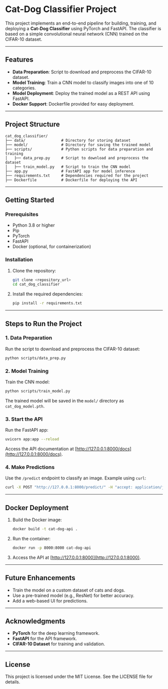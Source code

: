 # Cat-Dog Classifier Project

This project implements an end-to-end pipeline for building, training, and deploying a **Cat-Dog Classifier** using PyTorch and FastAPI. The classifier is based on a simple convolutional neural network (CNN) trained on the CIFAR-10 dataset.

---

## Features
- **Data Preparation**: Script to download and preprocess the CIFAR-10 dataset.
- **Model Training**: Train a CNN model to classify images into one of 10 categories.
- **Model Deployment**: Deploy the trained model as a REST API using FastAPI.
- **Docker Support**: Dockerfile provided for easy deployment.

---

## Project Structure
```
cat_dog_classifier/
├── data/                # Directory for storing dataset
├── model/               # Directory for saving the trained model
├── scripts/             # Python scripts for data preparation and training
│   ├── data_prep.py     # Script to download and preprocess the dataset
│   ├── train_model.py   # Script to train the CNN model
├── app.py               # FastAPI app for model inference
├── requirements.txt     # Dependencies required for the project
├── Dockerfile           # Dockerfile for deploying the API
```

---

## Getting Started

### Prerequisites
- Python 3.8 or higher
- Pip
- PyTorch
- FastAPI
- Docker (optional, for containerization)

### Installation
1. Clone the repository:
   ```bash
   git clone <repository_url>
   cd cat_dog_classifier
   ```

2. Install the required dependencies:
   ```bash
   pip install -r requirements.txt
   ```

---

## Steps to Run the Project

### 1. Data Preparation
Run the script to download and preprocess the CIFAR-10 dataset:
```bash
python scripts/data_prep.py
```

### 2. Model Training
Train the CNN model:
```bash
python scripts/train_model.py
```
The trained model will be saved in the `model/` directory as `cat_dog_model.pth`.

### 3. Start the API
Run the FastAPI app:
```bash
uvicorn app:app --reload
```
Access the API documentation at [http://127.0.0.1:8000/docs](http://127.0.0.1:8000/docs).

### 4. Make Predictions
Use the `/predict` endpoint to classify an image. Example using `curl`:
```bash
curl -X POST "http://127.0.0.1:8000/predict/" -H "accept: application/json" -H "Content-Type: multipart/form-data" -F "file=@path_to_image.jpg"
```

---

## Docker Deployment
1. Build the Docker image:
   ```bash
   docker build -t cat-dog-api .
   ```

2. Run the container:
   ```bash
   docker run -p 8000:8000 cat-dog-api
   ```

3. Access the API at [http://127.0.0.1:8000](http://127.0.0.1:8000).

---

## Future Enhancements
- Train the model on a custom dataset of cats and dogs.
- Use a pre-trained model (e.g., ResNet) for better accuracy.
- Add a web-based UI for predictions.

---

## Acknowledgments
- **PyTorch** for the deep learning framework.
- **FastAPI** for the API framework.
- **CIFAR-10 Dataset** for training and validation.

---

## License
This project is licensed under the MIT License. See the LICENSE file for details.

